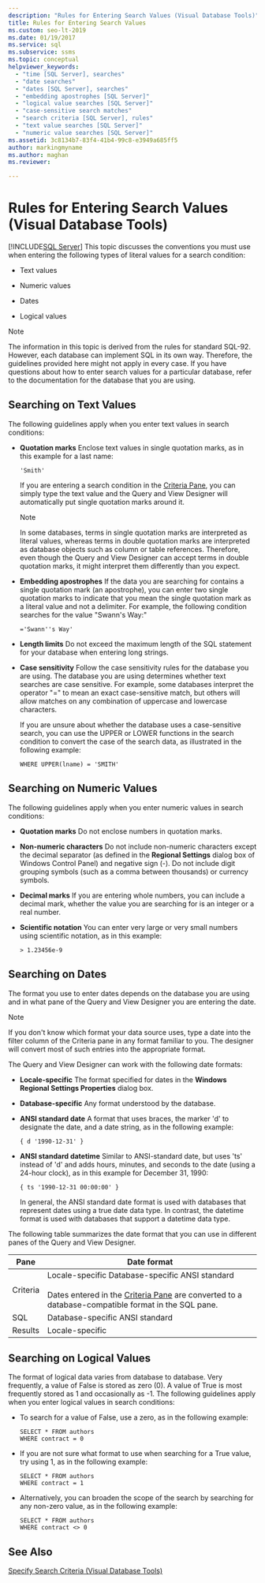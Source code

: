 ```yaml
---
description: "Rules for Entering Search Values (Visual Database Tools)"
title: Rules for Entering Search Values
ms.custom: seo-lt-2019
ms.date: 01/19/2017
ms.service: sql
ms.subservice: ssms
ms.topic: conceptual
helpviewer_keywords: 
  - "time [SQL Server], searches"
  - "date searches"
  - "dates [SQL Server], searches"
  - "embedding apostrophes [SQL Server]"
  - "logical value searches [SQL Server]"
  - "case-sensitive search matches"
  - "search criteria [SQL Server], rules"
  - "text value searches [SQL Server]"
  - "numeric value searches [SQL Server]"
ms.assetid: 3c8134b7-83f4-41b4-99c8-e3949a685ff5
author: markingmyname
ms.author: maghan
ms.reviewer: 

---
```

# Rules for Entering Search Values (Visual Database Tools)
[!INCLUDE[SQL Server](../../includes/applies-to-version/sqlserver.md)]
This topic discusses the conventions you must use when entering the following types of literal values for a search condition:  
  
-   Text values  
  
-   Numeric values  
  
-   Dates  
  
-   Logical values  
  
> [!NOTE]  
> The information in this topic is derived from the rules for standard SQL-92. However, each database can implement SQL in its own way. Therefore, the guidelines provided here might not apply in every case. If you have questions about how to enter search values for a particular database, refer to the documentation for the database that you are using.  
  
## Searching on Text Values  
The following guidelines apply when you enter text values in search conditions:  
  
-   **Quotation marks** Enclose text values in single quotation marks, as in this example for a last name:  
  
    ```  
    'Smith'  
    ```  
  
    If you are entering a search condition in the [Criteria Pane](../../ssms/visual-db-tools/criteria-pane-visual-database-tools.md), you can simply type the text value and the Query and View Designer will automatically put single quotation marks around it.  
  
    > [!NOTE]  
    > In some databases, terms in single quotation marks are interpreted as literal values, whereas terms in double quotation marks are interpreted as database objects such as column or table references. Therefore, even though the Query and View Designer can accept terms in double quotation marks, it might interpret them differently than you expect.  
  
-   **Embedding apostrophes** If the data you are searching for contains a single quotation mark (an apostrophe), you can enter two single quotation marks to indicate that you mean the single quotation mark as a literal value and not a delimiter. For example, the following condition searches for the value "Swann's Way:"  
  
    ```  
    ='Swann''s Way'  
    ```  
  
-   **Length limits** Do not exceed the maximum length of the SQL statement for your database when entering long strings.  
  
-   **Case sensitivity** Follow the case sensitivity rules for the database you are using. The database you are using determines whether text searches are case sensitive. For example, some databases interpret the operator "=" to mean an exact case-sensitive match, but others will allow matches on any combination of uppercase and lowercase characters.  
  
    If you are unsure about whether the database uses a case-sensitive search, you can use the UPPER or LOWER functions in the search condition to convert the case of the search data, as illustrated in the following example:  
  
    ```  
    WHERE UPPER(lname) = 'SMITH'  
    ```  
  
## Searching on Numeric Values  
The following guidelines apply when you enter numeric values in search conditions:  
  
-   **Quotation marks** Do not enclose numbers in quotation marks.  
  
-   **Non-numeric characters** Do not include non-numeric characters except the decimal separator (as defined in the **Regional Settings** dialog box of Windows Control Panel) and negative sign (-). Do not include digit grouping symbols (such as a comma between thousands) or currency symbols.  
  
-   **Decimal marks** If you are entering whole numbers, you can include a decimal mark, whether the value you are searching for is an integer or a real number.  
  
-   **Scientific notation** You can enter very large or very small numbers using scientific notation, as in this example:  
  
    ```  
    > 1.23456e-9  
    ```  
  
## Searching on Dates  
The format you use to enter dates depends on the database you are using and in what pane of the Query and View Designer you are entering the date.  
  
> [!NOTE]  
> If you don't know which format your data source uses, type a date into the filter column of the Criteria pane in any format familiar to you. The designer will convert most of such entries into the appropriate format.  
  
The Query and View Designer can work with the following date formats:  
  
-   **Locale-specific** The format specified for dates in the **Windows Regional Settings Properties** dialog box.  
  
-   **Database-specific** Any format understood by the database.  
  
-   **ANSI standard date** A format that uses braces, the marker 'd' to designate the date, and a date string, as in the following example:  
  
    ```  
    { d '1990-12-31' }  
    ```  
  
-   **ANSI standard datetime** Similar to ANSI-standard date, but uses 'ts' instead of 'd' and adds hours, minutes, and seconds to the date (using a 24-hour clock), as in this example for December 31, 1990:  
  
    ```  
    { ts '1990-12-31 00:00:00' }  
    ```  
  
    In general, the ANSI standard date format is used with databases that represent dates using a true date data type. In contrast, the datetime format is used with databases that support a datetime data type.  
  
The following table summarizes the date format that you can use in different panes of the Query and View Designer.  
  
|**Pane**|**Date format**|  
|------------|-------------------|  
|Criteria|Locale-specific Database-specific ANSI standard<br /><br />Dates entered in the [Criteria Pane](../../ssms/visual-db-tools/criteria-pane-visual-database-tools.md) are converted to a database-compatible format in the SQL pane.|  
|SQL|Database-specific ANSI standard|  
|Results|Locale-specific|  
  
## Searching on Logical Values  
The format of logical data varies from database to database. Very frequently, a value of False is stored as zero (0). A value of True is most frequently stored as 1 and occasionally as -1. The following guidelines apply when you enter logical values in search conditions:  
  
-   To search for a value of False, use a zero, as in the following example:  
  
    ```  
    SELECT * FROM authors  
    WHERE contract = 0  
    ```  
  
-   If you are not sure what format to use when searching for a True value, try using 1, as in the following example:  
  
    ```  
    SELECT * FROM authors  
    WHERE contract = 1  
    ```  
  
-   Alternatively, you can broaden the scope of the search by searching for any non-zero value, as in the following example:  
  
    ```  
    SELECT * FROM authors  
    WHERE contract <> 0  
    ```  
  
## See Also  
[Specify Search Criteria &#40;Visual Database Tools&#41;](../../ssms/visual-db-tools/specify-search-criteria-visual-database-tools.md)  
  
